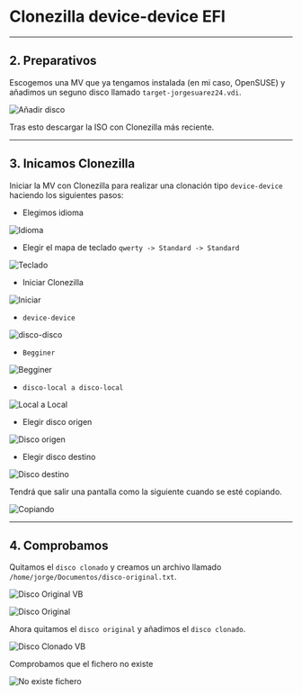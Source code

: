 
# Clonezilla device-device EFI

---

## 2. Preparativos

Escogemos una MV que ya tengamos instalada (en mi caso, OpenSUSE) y añadimos un seguno disco llamado `target-jorgesuarez24.vdi`.

![Añadir disco](./images/disco-target.png)

Tras esto descargar la ISO con Clonezilla más reciente.

---

## 3. Inicamos Clonezilla

Iniciar la MV con Clonezilla para realizar una clonación tipo `device-device` haciendo los siguientes pasos:

* Elegimos idioma

![Idioma](./images/idioma.png)

* Elegir el mapa de teclado `qwerty -> Standard -> Standard`

![Teclado](./images/teclado.png)

* Iniciar Clonezilla

![Iniciar](./images/start.png)

* `device-device`

![disco-disco](./images/disco-disco.png)

* `Begginer`

![Begginer](./images/begginer.png)

* `disco-local a disco-local`

![Local a Local](./images/local-local.png)

* Elegir disco origen

![Disco origen](./images/origen.png)

* Elegir disco destino

![Disco destino](./images/destino.png)

Tendrá que salir una pantalla como la siguiente cuando se esté copiando.

![Copiando](./images/copiando.png)

---

## 4. Comprobamos

Quitamos el `disco clonado` y creamos un archivo llamado `/home/jorge/Documentos/disco-original.txt`.

![Disco Original VB](./images/primer-disco.png)

![Disco Original](./images/disco-original.png)

Ahora quitamos el `disco original` y añadimos el `disco clonado`.

![Disco Clonado VB](./images/1disco.png)

Comprobamos que el fichero no existe

![No existe fichero](./images/disco-clonado.png)
